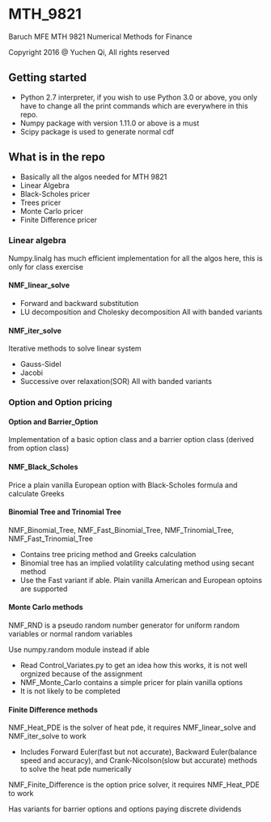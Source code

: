 # MTH_9821
Baruch MFE MTH 9821 Numerical Methods for Finance

Copyright 2016 @ Yuchen Qi, All rights reserved

## Getting started
- Python 2.7 interpreter, if you wish to use Python 3.0 or above, you only have to change all the print commands which are everywhere in this repo.
- Numpy package with version 1.11.0 or above is a must
- Scipy package is used to generate normal cdf

## What is in the repo
- Basically all the algos needed for MTH 9821
- Linear Algebra
- Black-Scholes pricer
- Trees pricer
- Monte Carlo pricer
- Finite Difference pricer

### Linear algebra
Numpy.linalg has much efficient implementation for all the algos here, this is only for class exercise

#### NMF_linear_solve
- Forward and backward substitution
- LU decomposition and Cholesky decomposition
All with banded variants

#### NMF_iter_solve
Iterative methods to solve linear system
- Gauss-Sidel
- Jacobi
- Successive over relaxation(SOR)
All with banded variants

### Option and Option pricing

#### Option and Barrier_Option
Implementation of a basic option class and a barrier option class (derived from option class)

#### NMF_Black_Scholes
Price a plain vanilla European option with Black-Scholes formula and calculate Greeks

#### Binomial Tree and Trinomial Tree
NMF_Binomial_Tree, NMF_Fast_Binomial_Tree, NMF_Trinomial_Tree, NMF_Fast_Trinomial_Tree
- Contains tree pricing method and Greeks calculation
- Binomial tree has an implied volatility calculating method using secant method
- Use the Fast variant if able. Plain vanilla American and European optoins are supported

#### Monte Carlo methods
NMF_RND is a pseudo random number generator for uniform random variables or normal random variables

Use numpy.random module instead if able
- Read Control_Variates.py to get an idea how this works, it is not well orgnized because of the assignment
- NMF_Monte_Carlo contains a simple pricer for plain vanilla options
- It is not likely to be completed

#### Finite Difference methods
NMF_Heat_PDE is the solver of heat pde, it requires NMF_linear_solve and NMF_iter_solve to work
- Includes Forward Euler(fast but not accurate), Backward Euler(balance speed and accuracy), and Crank-Nicolson(slow but accurate) methods to solve the heat pde numerically

NMF_Finite_Difference is the option price solver, it requires NMF_Heat_PDE to work

Has variants for barrier options and options paying discrete dividends
